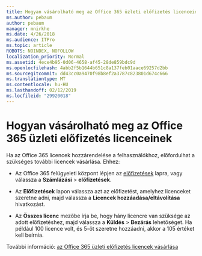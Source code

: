 ```yaml
---
title: Hogyan vásárolható meg az Office 365 üzleti előfizetés licenceinek
ms.author: pebaum
author: pebaum
manager: mnirkhe
ms.date: 4/26/2018
ms.audience: ITPro
ms.topic: article
ROBOTS: NOINDEX, NOFOLLOW
localization_priority: Normal
ms.assetid: 4ece4b95-0d06-4658-af45-28de859bdc9d
ms.openlocfilehash: 4abb2f5b1644b651c8a137feb01aace69257d2bb
ms.sourcegitcommit: dd43cc0a9470f98b8ef2a3787c823801d674c666
ms.translationtype: MT
ms.contentlocale: hu-HU
ms.lasthandoff: 02/12/2019
ms.locfileid: "29920018"
---
```

# <a name="how-to-buy-licenses-for-your-office-365-business-subscription"></a>Hogyan vásárolható meg az Office 365 üzleti előfizetés licenceinek

Ha az Office 365 licencek hozzárendelése a felhasználókhoz, előfordulhat a szükséges további licencek vásárlása. Ehhez:
  
- Az Office 365 felügyeleti központ lépjen az [előfizetések]( https://go.microsoft.com/fwlink/p/?linkid=842054) lapra, vagy válassza a **Számlázási** \> **előfizetések**.
    
- Az **Előfizetések** lapon válassza azt az előfizetést, amelyhez licenceket szeretne adni, majd válassza a **Licencek hozzáadása/eltávolítása** hivatkozást.
    
- Az **Összes licenc** mezőbe írja be, hogy hány licencre van szüksége az adott előfizetéshez, majd válassza a **Küldés** \> **Bezárás** lehetőséget. Ha például 100 licence volt, és 5-öt szeretne hozzáadni, akkor a 105 értéket kell beírnia.
    
További információ: [az Office 365 üzleti előfizetés licencek vásárlása](https://support.office.com/article/36081d8d-b3fa-4948-8c34-e217bba825e1)
  

